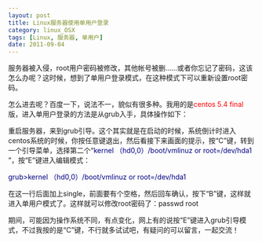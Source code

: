 ```yaml
---
layout: post
title: Linux服务器使用单用户登录
category: linux_OSX
tags: [Linux, 服务器, 单用户]
date: 2011-09-04
---
```

<p>服务器被入侵，root用户密码被修改，其他帐号被删&hellip;&hellip;或者你忘记了密码，这该怎么办呢？这时候，想到了单用户登录模式，在这种模式下可以重新设置root密码。</p>
<p>怎么进去呢？百度一下，说法不一，貌似有很多种。我用的是<span style="color: #ff0000">centos 5.4 final</span>版，进入单用户登录的方法是从grub入手，具体操作如下：</p>
<p>重启服务器，来到grub引导。这个其实就是在启动的时候，系统倒计时进入centos系统的时候，你按任意键退出，然后看接下来画面的提示，按&ldquo;C&rdquo;键，转到一个引导菜单，选择第二个&ldquo;<span style="color: #000080">kernel （hd0,0）/boot/vmlinuz or root=/dev/hda1</span><span style="color: #ff0000"> </span>&rdquo;，按&ldquo;E&rdquo;键进入编辑模式：</p>
<p><span style="color: #000080">grub&gt;kernel （hd0,0）/boot/vmlinuz or root=/dev/hda1</span></p>
<p>在这一行后面加上single，前面要有个空格，然后回车确认，按下&ldquo;B&rdquo;键，这样就进入单用户模式了。这样就可以修改root密码了：passwd root</p>
<p>期间，可能因为操作系统不同，有点变化，网上有的说按&ldquo;E&rdquo;键进入grub引导模式，不过我按的是&ldquo;C&rdquo;键，不行就多试试吧，有疑问的可以留言，一起交流！</p>
